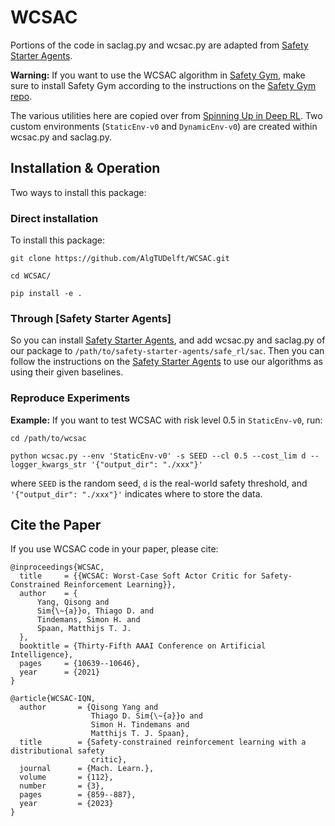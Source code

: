 # WCSAC

Portions of the code in saclag.py and wcsac.py are adapted from [Safety Starter Agents](https://github.com/openai/safety-starter-agents).

**Warning:** If you want to use the WCSAC algorithm in [Safety Gym](https://github.com/openai/safety-gym), make sure to install Safety Gym according to the instructions on the [Safety Gym repo](https://github.com/openai/safety-gym).

The various utilities here are copied over from [Spinning Up in Deep RL](https://github.com/openai/spinningup/tree/master/spinup/utils). 
Two custom environments (`StaticEnv-v0` and `DynamicEnv-v0`) are created within wcsac.py and saclag.py.

## Installation & Operation

Two ways to install this package:

### Direct installation

To install this package:

```
git clone https://github.com/AlgTUDelft/WCSAC.git

cd WCSAC/

pip install -e .
```

### Through [Safety Starter Agents]
So you can install [Safety Starter Agents](https://github.com/openai/safety-starter-agents), and add wcsac.py and saclag.py of our package to `/path/to/safety-starter-agents/safe_rl/sac`.
Then you can follow the instructions on the [Safety Starter Agents](https://github.com/openai/safety-starter-agents) to use our algorithms as using their given baselines.

### Reproduce Experiments
**Example:** If you want to test WCSAC with risk level 0.5 in `StaticEnv-v0`, run:
```
cd /path/to/wcsac

python wcsac.py --env 'StaticEnv-v0' -s SEED --cl 0.5 --cost_lim d --logger_kwargs_str '{"output_dir": "./xxx"}'
```
where `SEED` is the random seed, `d` is the real-world safety threshold, and `'{"output_dir": "./xxx"}'` indicates where to store the data. 



## Cite the Paper

If you use WCSAC code in your paper, please cite:

```
@inproceedings{WCSAC,
  title     = {{WCSAC: Worst-Case Soft Actor Critic for Safety-Constrained Reinforcement Learning}},
  author    = {
      Yang, Qisong and 
      Sim{\~{a}}o, Thiago D. and
      Tindemans, Simon H. and
      Spaan, Matthijs T. J.
  },
  booktitle = {Thirty-Fifth AAAI Conference on Artificial Intelligence},
  pages     = {10639--10646},
  year      = {2021}
}
```

```
@article{WCSAC-IQN,
  author       = {Qisong Yang and
                  Thiago D. Sim{\~{a}}o and
                  Simon H. Tindemans and
                  Matthijs T. J. Spaan},
  title        = {Safety-constrained reinforcement learning with a distributional safety
                  critic},
  journal      = {Mach. Learn.},
  volume       = {112},
  number       = {3},
  pages        = {859--887},
  year         = {2023}
}
```
